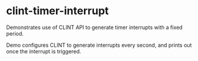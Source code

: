 # clint-timer-interrupt

Demonstrates use of CLINT API to generate timer interrupts with a fixed period.

Demo configures CLINT to generate interrupts every second, and prints out once
the interrupt is triggered.
